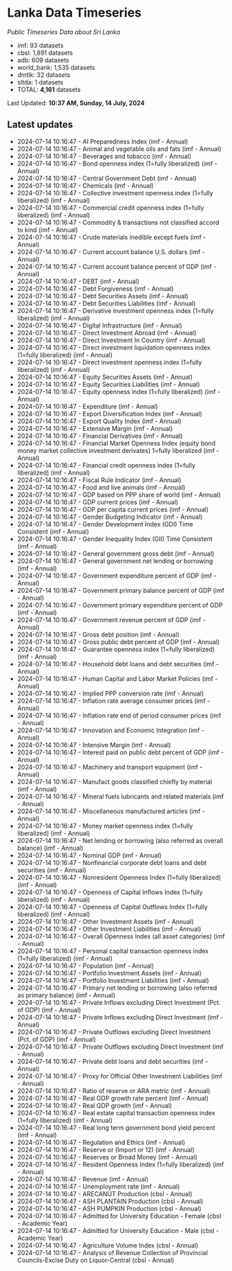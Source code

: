 # Lanka Data Timeseries
*Public Timeseries Data about Sri Lanka*

* imf: 93 datasets
* cbsl: 1,891 datasets
* adb: 609 datasets
* world_bank: 1,535 datasets
* dmtlk: 32 datasets
* sltda: 1 datasets
* TOTAL: **4,161** datasets

Last Updated: **10:37 AM, Sunday, 14 July, 2024**

## Latest updates

* 2024-07-14 10:16:47 - AI Preparedness Index (imf - Annual)
* 2024-07-14 10:16:47 - Animal and vegetable oils and fats (imf - Annual)
* 2024-07-14 10:16:47 - Beverages and tobacco (imf - Annual)
* 2024-07-14 10:16:47 - Bond openness index (1=fully liberalized) (imf - Annual)
* 2024-07-14 10:16:47 - Central Government Debt (imf - Annual)
* 2024-07-14 10:16:47 - Chemicals (imf - Annual)
* 2024-07-14 10:16:47 - Collective investment openness index (1=fully liberalized) (imf - Annual)
* 2024-07-14 10:16:47 - Commercial credit openness index (1=fully liberalized) (imf - Annual)
* 2024-07-14 10:16:47 - Commodity & transactions not classified accord to kind (imf - Annual)
* 2024-07-14 10:16:47 - Crude materials inedible except fuels (imf - Annual)
* 2024-07-14 10:16:47 - Current account balance U.S. dollars (imf - Annual)
* 2024-07-14 10:16:47 - Current account balance percent of GDP (imf - Annual)
* 2024-07-14 10:16:47 - DEBT (imf - Annual)
* 2024-07-14 10:16:47 - Debt Forgiveness (imf - Annual)
* 2024-07-14 10:16:47 - Debt Securities Assets (imf - Annual)
* 2024-07-14 10:16:47 - Debt Securities Liabilities (imf - Annual)
* 2024-07-14 10:16:47 - Derivative investment openness index (1=fully liberalized) (imf - Annual)
* 2024-07-14 10:16:47 - Digital Infrastructure (imf - Annual)
* 2024-07-14 10:16:47 - Direct Investment Abroad (imf - Annual)
* 2024-07-14 10:16:47 - Direct Investment In Country (imf - Annual)
* 2024-07-14 10:16:47 - Direct investment liquidation openness index (1=fully liberalized) (imf - Annual)
* 2024-07-14 10:16:47 - Direct investment openness index (1=fully liberalized) (imf - Annual)
* 2024-07-14 10:16:47 - Equity Securities Assets (imf - Annual)
* 2024-07-14 10:16:47 - Equity Securities Liabilities (imf - Annual)
* 2024-07-14 10:16:47 - Equity openness index (1=fully liberalized) (imf - Annual)
* 2024-07-14 10:16:47 - Expenditure (imf - Annual)
* 2024-07-14 10:16:47 - Export Diversification Index (imf - Annual)
* 2024-07-14 10:16:47 - Export Quality Index (imf - Annual)
* 2024-07-14 10:16:47 - Extensive Margin (imf - Annual)
* 2024-07-14 10:16:47 - Financial Derivatives (imf - Annual)
* 2024-07-14 10:16:47 - Financial Market Openness Index (equity bond money market collective investment derivates) 1=fully liberalized (imf - Annual)
* 2024-07-14 10:16:47 - Financial credit openness index (1=fully liberalized) (imf - Annual)
* 2024-07-14 10:16:47 - Fiscal Rule Indicator (imf - Annual)
* 2024-07-14 10:16:47 - Food and live animals (imf - Annual)
* 2024-07-14 10:16:47 - GDP based on PPP share of world (imf - Annual)
* 2024-07-14 10:16:47 - GDP current prices (imf - Annual)
* 2024-07-14 10:16:47 - GDP per capita current prices (imf - Annual)
* 2024-07-14 10:16:47 - Gender Budgeting Indicator (imf - Annual)
* 2024-07-14 10:16:47 - Gender Development Index (GDI) Time Consistent (imf - Annual)
* 2024-07-14 10:16:47 - Gender Inequality Index (GII) Time Consistent (imf - Annual)
* 2024-07-14 10:16:47 - General government gross debt (imf - Annual)
* 2024-07-14 10:16:47 - General government net lending or borrowing (imf - Annual)
* 2024-07-14 10:16:47 - Government expenditure percent of GDP (imf - Annual)
* 2024-07-14 10:16:47 - Government primary balance percent of GDP (imf - Annual)
* 2024-07-14 10:16:47 - Government primary expenditure percent of GDP (imf - Annual)
* 2024-07-14 10:16:47 - Government revenue percent of GDP (imf - Annual)
* 2024-07-14 10:16:47 - Gross debt position (imf - Annual)
* 2024-07-14 10:16:47 - Gross public debt percent of GDP (imf - Annual)
* 2024-07-14 10:16:47 - Guarantee openness index (1=fully liberalized) (imf - Annual)
* 2024-07-14 10:16:47 - Household debt loans and debt securities (imf - Annual)
* 2024-07-14 10:16:47 - Human Capital and Labor Market Policies (imf - Annual)
* 2024-07-14 10:16:47 - Implied PPP conversion rate (imf - Annual)
* 2024-07-14 10:16:47 - Inflation rate average consumer prices (imf - Annual)
* 2024-07-14 10:16:47 - Inflation rate end of period consumer prices (imf - Annual)
* 2024-07-14 10:16:47 - Innovation and Economic Integration (imf - Annual)
* 2024-07-14 10:16:47 - Intensive Margin (imf - Annual)
* 2024-07-14 10:16:47 - Interest paid on public debt percent of GDP (imf - Annual)
* 2024-07-14 10:16:47 - Machinery and transport equipment (imf - Annual)
* 2024-07-14 10:16:47 - Manufact goods classified chiefly by material (imf - Annual)
* 2024-07-14 10:16:47 - Mineral fuels lubricants and related materials (imf - Annual)
* 2024-07-14 10:16:47 - Miscellaneous manufactured articles (imf - Annual)
* 2024-07-14 10:16:47 - Money market openness index (1=fully liberalized) (imf - Annual)
* 2024-07-14 10:16:47 - Net lending or borrowing (also referred as overall balance) (imf - Annual)
* 2024-07-14 10:16:47 - Nominal GDP (imf - Annual)
* 2024-07-14 10:16:47 - Nonfinancial corporate debt loans and debt securities (imf - Annual)
* 2024-07-14 10:16:47 - Nonresident Openness Index (1=fully liberalized) (imf - Annual)
* 2024-07-14 10:16:47 - Openness of Capital Inflows Index (1=fully liberalized) (imf - Annual)
* 2024-07-14 10:16:47 - Openness of Capital Outflows Index (1=fully liberalized) (imf - Annual)
* 2024-07-14 10:16:47 - Other Investment Assets (imf - Annual)
* 2024-07-14 10:16:47 - Other Investment Liabilities (imf - Annual)
* 2024-07-14 10:16:47 - Overall Openness Index (all asset categories) (imf - Annual)
* 2024-07-14 10:16:47 - Personal capital transaction openness index (1=fully liberalized) (imf - Annual)
* 2024-07-14 10:16:47 - Population (imf - Annual)
* 2024-07-14 10:16:47 - Portfolio Investment Assets (imf - Annual)
* 2024-07-14 10:16:47 - Portfolio Investment Liabilities (imf - Annual)
* 2024-07-14 10:16:47 - Primary net lending or borrowing (also referred as primary balance) (imf - Annual)
* 2024-07-14 10:16:47 - Private Inflows excluding Direct Investment (Pct. of GDP) (imf - Annual)
* 2024-07-14 10:16:47 - Private Inflows excluding Direct Investment (imf - Annual)
* 2024-07-14 10:16:47 - Private Outflows excluding Direct Investment (Pct. of GDP) (imf - Annual)
* 2024-07-14 10:16:47 - Private Outflows excluding Direct Investment (imf - Annual)
* 2024-07-14 10:16:47 - Private debt loans and debt securities (imf - Annual)
* 2024-07-14 10:16:47 - Proxy for Official Other Investment Liabilities (imf - Annual)
* 2024-07-14 10:16:47 - Ratio of reserve or ARA metric (imf - Annual)
* 2024-07-14 10:16:47 - Real GDP growth rate percent (imf - Annual)
* 2024-07-14 10:16:47 - Real GDP growth (imf - Annual)
* 2024-07-14 10:16:47 - Real estate capital transaction openness index (1=fully liberalized) (imf - Annual)
* 2024-07-14 10:16:47 - Real long term government bond yield percent (imf - Annual)
* 2024-07-14 10:16:47 - Regulation and Ethics (imf - Annual)
* 2024-07-14 10:16:47 - Reserve or (Import or 12) (imf - Annual)
* 2024-07-14 10:16:47 - Reserves or Broad Money (imf - Annual)
* 2024-07-14 10:16:47 - Resident Openness Index (1=fully liberalized) (imf - Annual)
* 2024-07-14 10:16:47 - Revenue (imf - Annual)
* 2024-07-14 10:16:47 - Unemployment rate (imf - Annual)
* 2024-07-14 10:16:47 - ARECANUT Production (cbsl - Annual)
* 2024-07-14 10:16:47 - ASH PLANTAIN Production (cbsl - Annual)
* 2024-07-14 10:16:47 - ASH PUMPKIN Production (cbsl - Annual)
* 2024-07-14 10:16:47 - Admitted for University Education - Female (cbsl - Academic Year)
* 2024-07-14 10:16:47 - Admitted for University Education - Male (cbsl - Academic Year)
* 2024-07-14 10:16:47 - Agriculture Volume Index (cbsl - Annual)
* 2024-07-14 10:16:47 - Analysis of Revenue Collection of Provincial Councils-Excise Duty on Liquor-Central (cbsl - Annual)